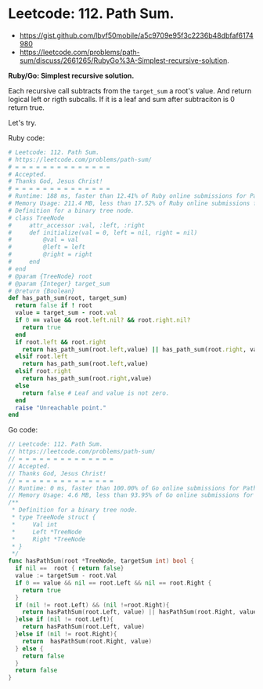 # Leetcode: 112. Path Sum.

- https://gist.github.com/lbvf50mobile/a5c9709e95f3c2236b48dbfaf6174980
- https://leetcode.com/problems/path-sum/discuss/2661265/RubyGo%3A-Simplest-recursive-solution.

**Ruby/Go: Simplest recursive solution.**

Each recursive call subtracts from the `target_sum` a root's value. And return logical left or rigth subcalls. If it is a leaf and sum after subtraciton is 0 return true.

Let's try.

Ruby code:
```Ruby
# Leetcode: 112. Path Sum.
# https://leetcode.com/problems/path-sum/
# = = = = = = = = = = = = = =
# Accepted.
# Thanks God, Jesus Christ!
# = = = = = = = = = = = = = =
# Runtime: 188 ms, faster than 12.41% of Ruby online submissions for Path Sum.
# Memory Usage: 211.4 MB, less than 17.52% of Ruby online submissions for Path Sum.
# Definition for a binary tree node.
# class TreeNode
#     attr_accessor :val, :left, :right
#     def initialize(val = 0, left = nil, right = nil)
#         @val = val
#         @left = left
#         @right = right
#     end
# end
# @param {TreeNode} root
# @param {Integer} target_sum
# @return {Boolean}
def has_path_sum(root, target_sum)
  return false if ! root
  value = target_sum - root.val
  if 0 == value && root.left.nil? && root.right.nil?
    return true
  end
  if root.left && root.right
    return has_path_sum(root.left,value) || has_path_sum(root.right, value)
  elsif root.left
    return has_path_sum(root.left,value)
  elsif root.right
    return has_path_sum(root.right,value)
  else
    return false # Leaf and value is not zero.
  end
  raise "Unreachable point."
end
```

Go code:
```Go
// Leetcode: 112. Path Sum.
// https://leetcode.com/problems/path-sum/
// = = = = = = = = = = = = = =
// Accepted.
// Thanks God, Jesus Christ!
// = = = = = = = = = = = = = =
// Runtime: 0 ms, faster than 100.00% of Go online submissions for Path Sum.
// Memory Usage: 4.6 MB, less than 93.95% of Go online submissions for Path Sum.
/**
 * Definition for a binary tree node.
 * type TreeNode struct {
 *     Val int
 *     Left *TreeNode
 *     Right *TreeNode
 * }
 */
func hasPathSum(root *TreeNode, targetSum int) bool {
  if nil ==  root { return false}
  value := targetSum - root.Val
  if 0 == value && nil == root.Left && nil == root.Right {
    return true
  }
  if (nil != root.Left) && (nil !=root.Right){
    return hasPathSum(root.Left, value) || hasPathSum(root.Right, value)
  }else if (nil != root.Left){
    return hasPathSum(root.Left, value)
  }else if (nil != root.Right){
    return  hasPathSum(root.Right, value)
  } else {
    return false
  }
  return false
}
```
